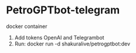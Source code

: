 # PetroGPTbot-telegram
docker container

1. Add tokens OpenAI and Telegrambot
2. Run: docker run -d shakuralive/petrogptbot:dev
